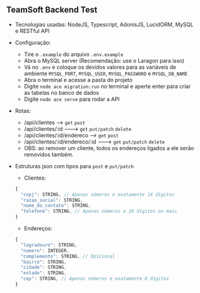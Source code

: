 ## TeamSoft Backend Test

- Tecnologias usadas: NodeJS, Typescript, AdonisJS, LucidORM, MySQL e RESTful API

- Configuração:
  - Tire o ``.example`` do arquivo ``.env.example``
  - Abra o MySQL server (Recomendação: use o Laragon para isso)
  - Vá no ``.env`` e coloque os devidos valores para as variáveis de ambiente ``MYSQL_PORT``, ``MYSQL_USER``, ``MYSQL_PASSWORD`` e ``MYSQL_DB_NAME``
  - Abra o terminal e acesse a pasta do projeto
  - Digite ``node ace migration:run`` no terminal e aperte enter para criar as tabelas no banco de dados
  - Digite ``node ace serve`` para rodar a API

- Rotas:
  - /api/clientes --> ``get`` ``post``
  - /api/clientes/:id ---> ``get`` ``put/patch`` ``delete``
  - /api/clientes/:id/endereco --> ``get`` ``post``
  - /api/clientes/:id/endereco/:id ---> ``get`` ``put/patch`` ``delete``
  - OBS: ao remover um cliente, todos os endereços ligados a ele serão removidos também.

- Estruturas json com tipos para ``post`` e ``put/patch``
  - Clientes:
  ```js
  {
    "cnpj": STRING, // Apenas números e exatamente 14 dígitos
    "razao_social": STRING,
    "nome_do_contato": STRING,
    "telefone": STRING, // Apenas números e 10 dígitos ou mais
  }
  ```
  - Endereços:
  ```js
  {
    "logradouro": STRING,
    "numero": INTEGER,
    "complemento": STRING, // Opicional
    "bairro": STRING,
    "cidade": STRING,
    "estado": STRING,
    "cep": STRING, // Apenas números e exatamente 8 dígitos
  }
  ```